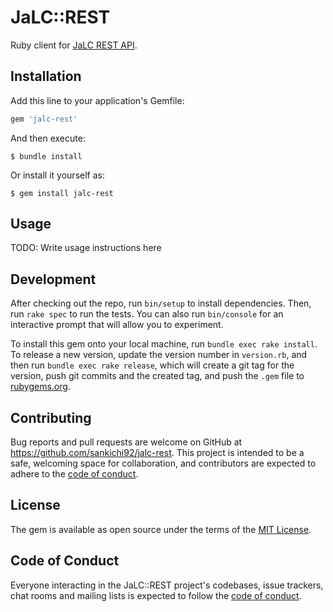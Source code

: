 # JaLC::REST

Ruby client for [JaLC REST API](https://api.japanlinkcenter.org/api-docs/index.html).

## Installation

Add this line to your application's Gemfile:

```ruby
gem 'jalc-rest'
```

And then execute:

    $ bundle install

Or install it yourself as:

    $ gem install jalc-rest

## Usage

TODO: Write usage instructions here

## Development

After checking out the repo, run `bin/setup` to install dependencies. Then, run `rake spec` to run the tests. You can also run `bin/console` for an interactive prompt that will allow you to experiment.

To install this gem onto your local machine, run `bundle exec rake install`. To release a new version, update the version number in `version.rb`, and then run `bundle exec rake release`, which will create a git tag for the version, push git commits and the created tag, and push the `.gem` file to [rubygems.org](https://rubygems.org).

## Contributing

Bug reports and pull requests are welcome on GitHub at https://github.com/sankichi92/jalc-rest. This project is intended to be a safe, welcoming space for collaboration, and contributors are expected to adhere to the [code of conduct](https://github.com/sankichi92/jalc-rest/blob/main/CODE_OF_CONDUCT.md).

## License

The gem is available as open source under the terms of the [MIT License](https://opensource.org/licenses/MIT).

## Code of Conduct

Everyone interacting in the JaLC::REST project's codebases, issue trackers, chat rooms and mailing lists is expected to follow the [code of conduct](https://github.com/sankichi92/jalc-rest/blob/main/CODE_OF_CONDUCT.md).
